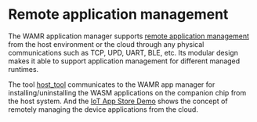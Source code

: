 # Remote application management

The WAMR application manager supports [remote application management](../../../core/app-mgr) from the host environment or the cloud through any physical communications such as TCP, UPD, UART, BLE, etc. Its modular design makes it able to support application management for different managed runtimes.

The tool [host_tool](../../../test-tools/host-tool) communicates to the WAMR app manager for installing/uninstalling the WASM applications on the companion chip from the host system. And the [IoT App Store Demo](../../../test-tools/IoT-APP-Store-Demo/) shows the concept of remotely managing the device applications from the cloud.
